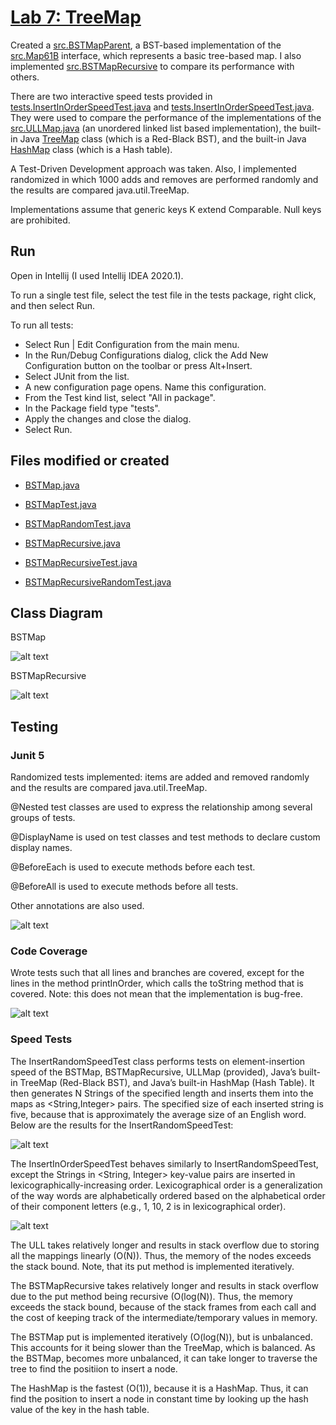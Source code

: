 # [Lab 7: TreeMap](https://sp19.datastructur.es/materials/lab/lab7/lab7)
Created a [src.BSTMapParent](src/BSTMap.java), a BST-based implementation of the [src.Map61B](src/Map61B.java) interface, which represents a basic tree-based map. I also implemented [src.BSTMapRecursive](src/BSTMapRecursive.java) to compare its performance with others. 

There are two interactive speed tests provided in [tests.InsertInOrderSpeedTest.java](tests/InsertInOrderSpeedTest.java) and [tests.InsertInOrderSpeedTest.java](tests/InsertInOrderSpeedTest.java). They were used to compare the performance of the implementations of the [src.ULLMap.java](src/ULLMap.java) (an unordered linked list based implementation), the built-in Java [TreeMap](https://docs.oracle.com/javase/8/docs/api/java/util/TreeMap.html) class (which is a Red-Black BST), and the built-in Java [HashMap](https://docs.oracle.com/javase/8/docs/api/java/util/HashMap.html) class (which is a Hash table).

A Test-Driven Development approach was taken. Also, I implemented randomized in which 1000 adds and removes are performed randomly and the results are compared java.util.TreeMap.

Implementations assume that generic keys K extend Comparable. Null keys are prohibited.


## Run
Open in Intellij (I used Intellij IDEA 2020.1). 

To run a single test file, select the test file in the tests package, right click, and then select Run.

To run all tests: 
- Select Run | Edit Configuration from the main menu.
- In the Run/Debug Configurations dialog, click the Add New Configuration button on the toolbar or press Alt+Insert.
- Select JUnit from the list.
- A new configuration page opens. Name this configuration.
- From the Test kind list, select "All in package".
- In the Package field type "tests".
- Apply the changes and close the dialog.
- Select Run.


## Files modified or created
- [BSTMap.java](src/BSTMap.java)
- [BSTMapTest.java](tests/map/BSTMapTest.java)
- [BSTMapRandomTest.java](tests/map/BSTMapRandomTest.java)

- [BSTMapRecursive.java](src/BSTMapRecursive.java)
- [BSTMapRecursiveTest.java](tests/map/BSTMapRecursiveTest.java)
- [BSTMapRecursiveRandomTest.java](tests/map/BSTMapRecursiveRandomTest.java)


## Class Diagram
BSTMap

![alt text](class-diagrams/BSTMap.png "BSTMap diagram")

BSTMapRecursive

![alt text](class-diagrams/BSTMapRecursive.png "BSTMapRecursive diagram")


## Testing
### Junit 5
Randomized tests implemented: items are added and removed randomly and the results are compared java.util.TreeMap.

@Nested test classes are used to express the relationship among several groups of tests.

@DisplayName is used on test classes and test methods to declare custom display names.

@BeforeEach is used to execute methods before each test.

@BeforeAll is used to execute methods before all tests.

Other annotations are also used.

![alt text](test-reports/junit5.png "junit5")


### Code Coverage
Wrote tests such that all lines and branches are covered, except for the lines in the method printInOrder, which calls the toString method that is covered. Note: this does not mean that the implementation is bug-free. 

![alt text](test-reports/coverage.png "coverage")

### Speed Tests

The InsertRandomSpeedTest class performs tests on element-insertion speed of the BSTMap, BSTMapRecursive, 
ULLMap (provided), Java’s built-in TreeMap (Red-Black BST), and Java’s built-in HashMap (Hash Table). It 
then generates N Strings of the specified length and inserts them into the maps as <String,Integer> pairs. The 
specified size of each inserted string is five, because that is approximately the average size of an English word.
Below are the results for the InsertRandomSpeedTest:

![alt text](test-reports/InsertRandomSpeedTest.png "InsertRandomSpeedTest")

The InsertInOrderSpeedTest behaves similarly to InsertRandomSpeedTest, except the Strings in 
<String, Integer> key-value pairs are inserted in lexicographically-increasing order. Lexicographical order is 
a generalization of the way words are alphabetically ordered based on the alphabetical order of their component 
letters (e.g., 1, 10, 2 is in lexicographical order).

![alt text](test-reports/InsertInOrderSpeedTest.png "InsertInOrderSpeedTest")

The ULL takes relatively longer and results in stack overflow due to storing all the mappings linearly (O(N)). Thus, the memory of the nodes exceeds the stack bound. Note, that its put method is implemented iteratively. 

The BSTMapRecursive takes relatively longer and results in stack overflow due to the put method being recursive (O(log(N)). Thus, the memory exceeds the stack bound, because of the stack frames from each call and the cost of keeping track of the intermediate/temporary values in memory. 

The BSTMap put is implemented iteratively (O(log(N)), but is unbalanced. This accounts for it being slower than the TreeMap, which is balanced. As the BSTMap, becomes more unbalanced, it can take longer to traverse the tree to find the positiion to insert a node. 

The HashMap is the fastest (O(1)), because it is a HashMap. Thus, it can find the position to insert a node in constant time by looking up the hash value of the key in the hash table. 
